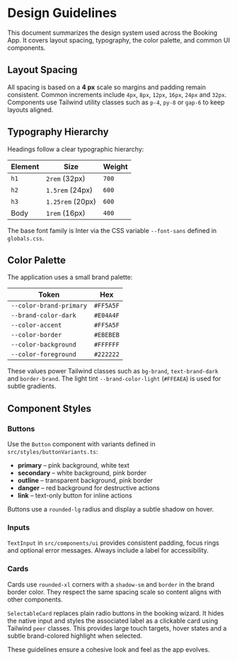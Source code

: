 # Design Guidelines

This document summarizes the design system used across the Booking App. It covers layout spacing, typography, the color palette, and common UI components.

## Layout Spacing

All spacing is based on a **4&nbsp;px** scale so margins and padding remain consistent. Common increments include `4px`, `8px`, `12px`, `16px`, `24px` and `32px`. Components use Tailwind utility classes such as `p-4`, `py-8` or `gap-6` to keep layouts aligned.

## Typography Hierarchy

Headings follow a clear typographic hierarchy:

| Element | Size | Weight |
|---------|------|--------|
| `h1`    | `2rem` (32px) | `700` |
| `h2`    | `1.5rem` (24px) | `600` |
| `h3`    | `1.25rem` (20px) | `600` |
| Body    | `1rem` (16px) | `400` |

The base font family is Inter via the CSS variable `--font-sans` defined in `globals.css`.

## Color Palette

The application uses a small brand palette:

| Token | Hex |
|-------|-----|
| `--color-brand-primary` | `#FF5A5F` |
| `--brand-color-dark` | `#E04A4F` |
| `--color-accent` | `#FF5A5F` |
| `--color-border` | `#EBEBEB` |
| `--color-background` | `#FFFFFF` |
| `--color-foreground` | `#222222` |

These values power Tailwind classes such as `bg-brand`, `text-brand-dark` and `border-brand`. The light tint `--brand-color-light` (`#FFEAEA`) is used for subtle gradients.

## Component Styles

### Buttons

Use the `Button` component with variants defined in `src/styles/buttonVariants.ts`:

- **primary** – pink background, white text
- **secondary** – white background, pink border
- **outline** – transparent background, pink border
- **danger** – red background for destructive actions
- **link** – text-only button for inline actions

Buttons use a `rounded-lg` radius and display a subtle shadow on hover.

### Inputs

`TextInput` in `src/components/ui` provides consistent padding, focus rings and optional error messages. Always include a label for accessibility.

### Cards

Cards use `rounded-xl` corners with a `shadow-sm` and `border` in the brand border color. They respect the same spacing scale so content aligns with other components.

`SelectableCard` replaces plain radio buttons in the booking wizard. It hides the native input and styles the associated label as a clickable card using Tailwind `peer` classes. This provides large touch targets, hover states and a subtle brand-colored highlight when selected.

These guidelines ensure a cohesive look and feel as the app evolves.

